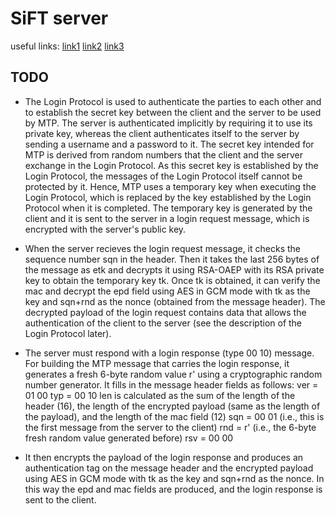 # SiFT server

useful links:
[link1](https://pycryptodome.readthedocs.io/en/latest/src/cipher/aes.html)
[link2](https://realpython.com/documenting-python-code/)
[link3](https://realpython.com/working-with-files-in-python/)

## TODO
* The Login Protocol is used to authenticate the parties to each other and to establish the secret key between the client and the server to be used by MTP. The server is authenticated implicitly by requiring it to use its private key, whereas the client authenticates itself to the server by sending a username and a password to it. The secret key intended for MTP is derived from random numbers that the client and the server exchange in the Login Protocol. As this secret key is established by the Login Protocol, the messages of the Login Protocol itself cannot be protected by it. Hence, MTP uses a temporary key when executing the Login Protocol, which is replaced by the key established by the Login Protocol when it is completed. The temporary key is generated by the client and it is sent to the server in a login request message, which is encrypted with the server's public key.


* When the server recieves the login request message, it checks the sequence number sqn in the header. Then it takes the last 256 bytes of the message as etk and decrypts it using RSA-OAEP with its RSA private key to obtain the temporary key tk. Once tk is obtained, it can verify the mac and decrypt the epd field using AES in GCM mode with tk as the key and sqn+rnd as the nonce (obtained from the message header). The decrypted payload of the login request contains data that allows the authentication of the client to the server (see the description of the Login Protocol later).

* The server must respond with a login response (type 00 10) message. For building the MTP message that carries the login response, it generates a fresh 6-byte random value r' using a cryptographic random number generator. It fills in the message header fields as follows:
ver = 01 00
typ = 00 10
len is calculated as the sum of the length of the header (16), the length of the encrypted payload (same as the length of the payload), and the length of the mac field (12)
sqn = 00 01 (i.e., this is the first message from the server to the client)
rnd = r' (i.e., the 6-byte fresh random value generated before)
rsv = 00 00

* It then encrypts the payload of the login response and produces an authentication tag on the message header and the encrypted payload using AES in GCM mode with tk as the key and sqn+rnd as the nonce. In this way the epd and mac fields are produced, and the login response is sent to the client.


